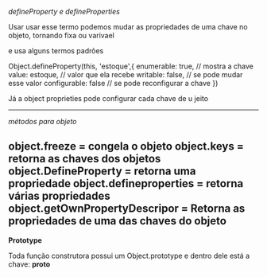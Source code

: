 *defineProperty e defineProperties*

Usar usar esse termo podemos mudar as propriedades de uma chave no objeto, tornando fixa ou varivael

e usa alguns termos padrões

 Object.defineProperty(this, 'estoque',{
        enumerable: true, // mostra a chave
        value: estoque, // valor que ela recebe
        writable: false, // se pode mudar esse valor 
        configurable: false // se pode reconfigurar a chave
 })

 Já a object proprieties pode configurar cada chave de u jeito 

-------------------------------------------------------------------------------------------------------------------------------------
*métodos para objeto*

object.freeze = congela o objeto 
object.keys = retorna as chaves dos objetos 
object.DefineProperty = retorna uma propriedade
object.defineproperties = retorna várias propriedades 
object.getOwnPropertyDescripor = Retorna as propriedades de uma das chaves do objeto 
-----------------------------------------------------------------------------------------------------------------------------------------
**Prototype**

Toda função construtora possui um Object.prototype 
e dentro dele está a chave: __proto__